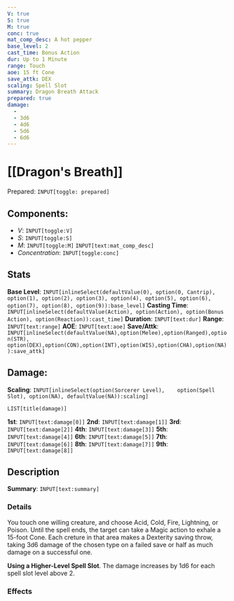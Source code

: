 ```yaml
---
V: true
S: true
M: true
conc: true
mat_comp_desc: A hot pepper
base_level: 2
cast_time: Bonus Action
dur: Up to 1 Minute
range: Touch
aoe: 15 ft Cone
save_attk: DEX
scaling: Spell Slot
summary: Dragon Breath Attack
prepared: true
damage:
  - 
  - 3d6
  - 4d6
  - 5d6
  - 6d6
---
```

# [[Dragon's Breath]]
Prepared: `INPUT[toggle: prepared]`
## **Components**:
 - *V*: `INPUT[toggle:V]`
 - *S*: `INPUT[toggle:S]`
 - *M*: `INPUT[toggle:M]` `INPUT[text:mat_comp_desc]`
- *Concentration*: `INPUT[toggle:conc]`

## **Stats**
**Base Level**: `INPUT[inlineSelect(defaultValue(0), option(0, Cantrip), option(1), option(2), option(3), option(4), option(5), option(6), option(7), option(8), option(9)):base_level]`
**Casting Time**: `INPUT[inlineSelect(defaultValue(Action), option(Action), option(Bonus Action), option(Reaction)):cast_time]`
**Duration**: `INPUT[text:dur]`
**Range**: `INPUT[text:range]`
**AOE**: `INPUT[text:aoe]`
**Save/Attk**:  `INPUT[inlineSelect(defaultValue(NA),option(Melee),option(Ranged),option(STR),	option(DEX),option(CON),option(INT),option(WIS),option(CHA),option(NA)):save_attk]`

## **Damage**:
**Scaling**: `INPUT[inlineSelect(option(Sorcerer Level),	option(Spell Slot), option(NA), defaultValue(NA)):scaling]`
```meta-bind
LIST[title(damage)]
```
**1st**: `INPUT[text:damage[0]]`
**2nd**: `INPUT[text:damage[1]]`
**3rd**: `INPUT[text:damage[2]]`
**4th**: `INPUT[text:damage[3]]`
**5th**: `INPUT[text:damage[4]]`
**6th**: `INPUT[text:damage[5]]`
**7th**: `INPUT[text:damage[6]]`
**8th**: `INPUT[text:damage[7]]`
**9th**: `INPUT[text:damage[8]]`

## **Description**

**Summary**: `INPUT[text:summary]`
### Details

You touch one willing creature, and choose Acid, Cold, Fire, Lightning, or Poison. Until the spell ends, the target can take a Magic action to exhale a 15-foot Cone. Each creture in that area makes a Dexterity saving throw, taking 3d6 damage of the chosen type on a failed save or half as much damage on a successful one.

**Using a Higher-Level Spell Slot**. The damage increases by 1d6 for each spell slot level above 2.
### Effects